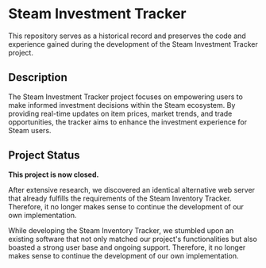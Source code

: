 # Steam Investment Tracker

This repository serves as a historical record and preserves the code and experience gained during the development of the Steam Investment Tracker project. 

## Description

The Steam Investment Tracker project focuses on empowering users to make informed investment decisions within the Steam ecosystem. By providing real-time updates on item prices, market trends, and trade opportunities, the tracker aims to enhance the investment experience for Steam users.

## Project Status

**This project is now closed.**

After extensive research, we discovered an identical alternative web server that already fulfills the requirements of the Steam Inventory Tracker. Therefore, it no longer makes sense to continue the development of our own implementation.

While developing the Steam Inventory Tracker, we stumbled upon an existing software that not only matched our project's functionalities but also boasted a strong user base and ongoing support. Therefore, it no longer makes sense to continue the development of our own implementation.
